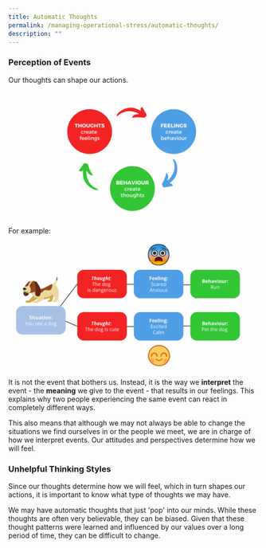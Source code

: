 ```yaml
---
title: Automatic Thoughts
permalink: /managing-operational-stress/automatic-thoughts/
description: ""
---
```

### Perception of Events
Our thoughts can shape our actions.
![](/images/thoughts%20-_%20feelings%20-_%20behaviour.png)
For example:
![](/images/example.png)
It is not the event that bothers us. Instead, it is the way we **interpret** the event - the **meaning** we give to the event - that results in our feelings. This explains why two people experiencing the same event can react in completely different ways. 

This also means that although we may not always be able to change the situations we find ourselves in or the people we meet, we are in charge of how we interpret events. Our attitudes and perspectives determine how we will feel.

### Unhelpful Thinking Styles
Since our thoughts determine how we will feel, which in turn shapes our actions, it is important to know what type of thoughts we may have.

We may have automatic thoughts that just 'pop' into our minds. While these thoughts are often very believable, they can be biased. Given that these thought patterns were learned and influenced by our values over a long period of time, they can be difficult to change.